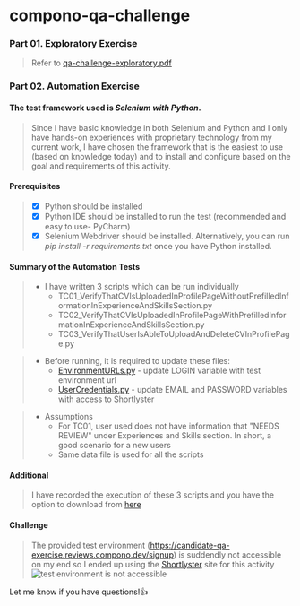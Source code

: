 # compono-qa-challenge

### **Part 01. Exploratory Exercise**
>Refer to [qa-challenge-exploratory.pdf](https://github.com/rio-space/compono-qa-challenge/blob/main/qa-challenge-exploratory.pdf)
### **Part 02. Automation Exercise**
#### The test framework used is _Selenium with Python_. 
>Since I have basic knowledge in both Selenium and Python and I only have hands-on experiences with proprietary technology from my current work, I have chosen the framework that is the easiest to use (based on knowledge today) and to install and configure based on the goal and requirements of this activity.
#### Prerequisites
> - [x] Python should be installed
> - [x] Python IDE should be installed to run the test (recommended and easy to use- PyCharm)
> - [x] Selenium Webdriver should be installed. Alternatively, you can run _pip install -r requirements.txt_ once you have Python installed.

#### Summary of the Automation Tests
>- I have written 3 scripts which can be run individually
>   - TC01_VerifyThatCVIsUploadedInProfilePageWithoutPrefilledInformationInExperienceAndSkillsSection.py
>   - TC02_VerifyThatCVIsUploadedInProfilePageWithPrefilledInformationInExperienceAndSkillsSection.py
>   - TC03_VerifyThatUserIsAbleToUploadAndDeleteCVInProfilePage.py

>- Before running, it is required to update these files:
>   - [EnvironmentURLs.py](https://github.com/rio-space/compono-qa-challenge/blob/main/constants/EnvironmentURLs.py) - update LOGIN variable with test environment url
>   - [UserCredentials.py](https://github.com/rio-space/compono-qa-challenge/blob/main/constants/UserCredentials.py) - update EMAIL and PASSWORD variables with access to Shortlyster

>- Assumptions
>   - For TC01, user used does not have information that "NEEDS REVIEW" under Experiences and Skills section. In short, a good scenario for a new users
>   - Same data file is used for all the scripts

#### Additional 
> I have recorded the execution of these 3 scripts and you have the option to download from [here](https://github.com/rio-space/compono-qa-challenge/blob/main/compono-qa-challenge.mp4)

#### Challenge
> The provided test environment (https://candidate-qa-exercise.reviews.compono.dev/signup) is suddendly not accessible on my end so I ended up using the [Shortlyster](https://candidate.shortlyster.com/signin) site for this activity
![test environment is not accessible](https://github.com/rio-space/compono-qa-challenge/blob/main/qa-environment_not_accessible.png)

Let me know if you have questions!👍
